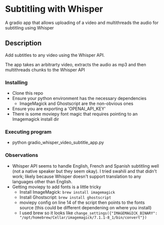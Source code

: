 # Subtitling with Whisper
A gradio app that allows uploading of a video and multithreads the audio for subtitling using Whisper

## Description
Add subtitles to any video using the Whisper API.

The app takes an arbitrarty video, extracts the audio as mp3 and then multithreads chunks to the Whisper API

### Installing
* Clone this repo
* Ensure your python environment has the necessary dependencies
  * ImageMagick and Ghostscript are the non-obvious ones
* Ensure you are exporting a 'OPENAI_API_KEY'
* There is some moviepy font magic that requires pointing to an Imagemagick install dir

### Executing program
* python gradio_whisper_video_subtitle_app.py

### Observations
* Whisper API seems to handle English, French and Spanish subtitling well (not a native speaker but they seem okay). I tried swahili and that didn't work; likely because Whisper doesn't support translation to any languages other than English. 
* Getting moviepy to add fonts is a little tricky
  * Install ImageMagick: ```brew install imagemagick```
  * Install Ghostscript: ```brew install ghostscript```
  * moviepy config on line 14 of the script then points to the fonts source (this could be different dependening on where you install)
  * I used brew so it looks like ```change_settings({"IMAGEMAGICK_BINARY": "/opt/homebrew/Cellar/imagemagick/7.1.1-8_1/bin/convert"})```
